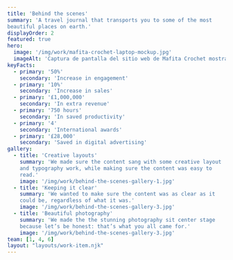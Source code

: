 ```yaml
---
title: 'Behind the scenes'
summary: 'A travel journal that transports you to some of the most
beautiful places on earth.'
displayOrder: 2
featured: true
hero:
  image: '/img/work/mafita-crochet-laptop-mockup.jpg'
  imageAlt: 'Captura de pantalla del sitio web de Mafita Crochet mostrada en una laptop.'
keyFacts:
  - primary: '50%'
    secondary: 'Increase in engagement'
  - primary: '10%'
    secondary: 'Increase in sales'
  - primary: '£1,000,000'
    secondary: 'In extra revenue'
  - primary: '750 hours'
    secondary: 'In saved productivity'
  - primary: '4'
    secondary: 'International awards'
  - primary: '£28,000'
    secondary: 'Saved in digital advertising'
gallery:
  - title: 'Creative layouts'
    summary: 'We made sure the content sang with some creative layout
    and typography work, while making sure the content was easy to
    read.'
    image: '/img/work/behind-the-scenes-gallery-1.jpg'
  - title: 'Keeping it clear'
    summary: 'We wanted to make sure the content was as clear as it
    could be, regardless of what it was.'
    image: '/img/work/behind-the-scenes-gallery-3.jpg'
  - title: 'Beautiful photography'
    summary: 'We made the the stunning photography sit center stage
    because let’s be honest: that’s what you all came for.'
    image: '/img/work/behind-the-scenes-gallery-3.jpg'
team: [1, 4, 6]
layout: "layouts/work-item.njk"
---
```

